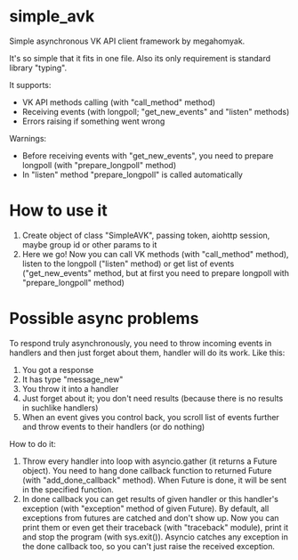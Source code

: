 # simple_avk
Simple asynchronous VK API client framework by megahomyak.

It's so simple that it fits in one file.
Also its only requirement is standard library "typing".

It supports:
* VK API methods calling (with "call_method" method)
* Receiving events (with longpoll; "get_new_events" and "listen" methods)
* Errors raising if something went wrong

Warnings:
* Before receiving events with "get_new_events", you need to prepare longpoll (with "prepare_longpoll" method)
* In "listen" method "prepare_longpoll" is called automatically

# How to use it
1. Create object of class "SimpleAVK", passing token, aiohttp session, maybe group id or other params to it
2. Here we go! Now you can call VK methods (with "call_method" method), listen to the longpoll ("listen" method) or get list of events ("get_new_events" method, but at first you need to prepare longpoll with "prepare_longpoll" method)

# Possible async problems
To respond truly asynchronously, you need to throw incoming events in handlers and then just forget about them, handler will do its work. Like this:
1. You got a response
2. It has type "message_new"
3. You throw it into a handler
4. Just forget about it; you don't need results (because there is no results in suchlike handlers)
5. When an event gives you control back, you scroll list of events further and throw events to their handlers (or do nothing)

How to do it:
1. Throw every handler into loop with asyncio.gather (it returns a Future object). You need to hang done callback function to returned Future (with "add_done_callback" method). When Future is done, it will be sent in the specified function.
2. In done callback you can get results of given handler or this handler's exception (with "exception" method of given Future). By default, all exceptions from futures are catched and don't show up. Now you can print them or even get their traceback (with "traceback" module), print it and stop the program (with sys.exit()). Asyncio catches any exception in the done callback too, so you can't just raise the received exception.
